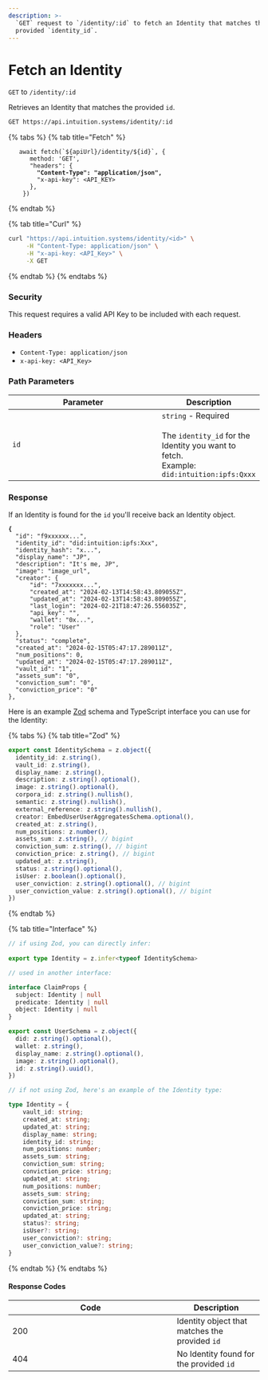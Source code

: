 ```yaml
---
description: >-
  `GET` request to `/identity/:id` to fetch an Identity that matches the
  provided `identity_id`.
---
```


# Fetch an Identity

`GET` to `/identity/:id`

Retrieves an Identity that matches the provided `id`.

```bash
GET https://api.intuition.systems/identity/:id
```

{% tabs %}
{% tab title="Fetch" %}
<pre class="language-typescript"><code class="lang-typescript">   await fetch(`${apiUrl}/identity/${id}`, {
      method: 'GET',
      "headers": {
<strong>        "Content-Type": "application/json",
</strong>        "x-api-key": &#x3C;API_KEY>
      },
    })
</code></pre>
{% endtab %}

{% tab title="Curl" %}
```bash
curl "https://api.intuition.systems/identity/<id>" \
     -H "Content-Type: application/json" \
     -H "x-api-key: <API_Key>" \
     -X GET
```
{% endtab %}
{% endtabs %}

### Security

This request requires a valid API Key to be included with each request.

### Headers

* `Content-Type: application/json`
* `x-api-key: <API_Key>`

### Path Parameters

<table><thead><tr><th width="309">Parameter</th><th>Description</th></tr></thead><tbody><tr><td><code>id</code></td><td><code>string</code> - Required<br><br>The <code>identity_id</code> for the Identity you want to fetch.<br>Example: <code>did:intuition:ipfs:Qxxx</code></td></tr></tbody></table>

### Response

If an Identity is found for the `id` you'll receive back an Identity object.

<pre class="language-json"><code class="lang-json"><strong>{
</strong>  "id": "f9xxxxxx...",
  "identity_id": "did:intuition:ipfs:Xxx",
  "identity_hash": "x...",
  "display_name": "JP",
  "description": "It's me, JP",
  "image": "image_url",
  "creator": {
      "id": "7xxxxxxx...",
      "created_at": "2024-02-13T14:58:43.809055Z",
      "updated_at": "2024-02-13T14:58:43.809055Z",
      "last_login": "2024-02-21T18:47:26.556035Z",
      "api_key": "",
      "wallet": "0x...",
      "role": "User"
  },
  "status": "complete",
  "created_at": "2024-02-15T05:47:17.289011Z",
  "num_positions": 0,
  "updated_at": "2024-02-15T05:47:17.289011Z",
  "vault_id": "1",
  "assets_sum": "0",
  "conviction_sum": "0",
  "conviction_price": "0"
},
</code></pre>

Here is an example [Zod](https://zod.dev/) schema and TypeScript interface you can use for the Identity:

{% tabs %}
{% tab title="Zod" %}
```typescript
export const IdentitySchema = z.object({
  identity_id: z.string(),
  vault_id: z.string(),
  display_name: z.string(),
  description: z.string().optional(),
  image: z.string().optional(),
  corpora_id: z.string().nullish(),
  semantic: z.string().nullish(),
  external_reference: z.string().nullish(),
  creator: EmbedUserUserAggregatesSchema.optional(),
  created_at: z.string(),
  num_positions: z.number(),
  assets_sum: z.string(), // bigint
  conviction_sum: z.string(), // bigint
  conviction_price: z.string(), // bigint
  updated_at: z.string(),
  status: z.string().optional(),
  isUser: z.boolean().optional(),
  user_conviction: z.string().optional(), // bigint
  user_conviction_value: z.string().optional(), // bigint
})
```
{% endtab %}

{% tab title="Interface" %}
```typescript
// if using Zod, you can directly infer:
 
export type Identity = z.infer<typeof IdentitySchema>

// used in another interface:

interface ClaimProps {
  subject: Identity | null
  predicate: Identity | null
  object: Identity | null
}

export const UserSchema = z.object({
  did: z.string().optional(),
  wallet: z.string(),
  display_name: z.string().optional(),
  image: z.string().optional(),
  id: z.string().uuid(),
})

// if not using Zod, here's an example of the Identity type:

type Identity = {
    vault_id: string;
    created_at: string;
    updated_at: string;
    display_name: string;
    identity_id: string;
    num_positions: number;
    assets_sum: string;
    conviction_sum: string;
    conviction_price: string;
    updated_at: string;
    num_positions: number;
    assets_sum: string;
    conviction_sum: string;
    conviction_price: string;
    updated_at: string;
    status?: string;
    isUser?: string;
    user_conviction?: string;
    user_conviction_value?: string;
}

```
{% endtab %}
{% endtabs %}

#### Response Codes

<table><thead><tr><th width="314">Code</th><th>Description</th></tr></thead><tbody><tr><td>200</td><td>Identity object that matches the provided <code>id</code></td></tr><tr><td>404</td><td>No Identity found for the provided <code>id</code></td></tr></tbody></table>
